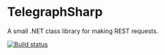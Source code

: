 # TelegraphSharp
A small .NET class library for making REST requests.

[![Build status](https://ci.appveyor.com/api/projects/status/7am86ild1nky53hx/branch/master?svg=true)](https://ci.appveyor.com/project/tylerbhughes/telegraph/branch/master)
